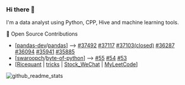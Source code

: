 ### Hi there 👋

<!--
**onshek/onshek** is a ✨ _special_ ✨ repository because its `README.md` (this file) appears on your GitHub profile.

Here are some ideas to get you started:

- 🔭 I’m currently working on ...
- 🌱 I’m currently learning ...
- 👯 I’m looking to collaborate on ...
- 🤔 I’m looking for help with ...
- 💬 Ask me about ...
- 📫 How to reach me: ...
- 😄 Pronouns: ...
- ⚡ Fun fact: ...
-->

I'm a data analyst using Python, CPP, Hive and machine learning tools.

🚀 Open Source Contributions 
- [[pandas-dev](https://github.com/pandas-dev)/[pandas](https://github.com/pandas-dev/pandas)] --> 
  [#37492](https://github.com/pandas-dev/pandas/pull/37492)
  [#37117](https://github.com/pandas-dev/pandas/pull/37117)
  [#37103(closed)](https://github.com/pandas-dev/pandas/pull/37103)
  [#36287](https://github.com/pandas-dev/pandas/pull/36287)
  [#36094](https://github.com/pandas-dev/pandas/pull/36094)
  [#35941](https://github.com/pandas-dev/pandas/pull/35941)
  [#35885](https://github.com/pandas-dev/pandas/pull/35885)
- [[swaroopch](https://github.com/swaroopch)/[byte-of-python](https://github.com/swaroopch/byte-of-python)] --> 
  [#55](https://github.com/swaroopch/byte-of-python/pull/5)
  [#54](https://github.com/swaroopch/byte-of-python/pull/54)
  [#53](https://github.com/swaroopch/byte-of-python/pull/53)
- [[Ricequant](https://github.com/onshek/Ricequant) |
  [tricks](https://github.com/onshek/tricks) |
  [Stock_WeChat](https://github.com/onshek/Stock_WeChat) |
  [MyLeetCode](https://github.com/onshek/MyLeetCode)]

![github_readme_stats](https://github-readme-stats.vercel.app/api?username=onshek&theme=dark)